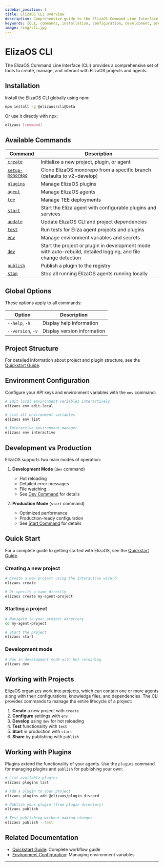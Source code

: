 ```yaml
---
sidebar_position: 1
title: ElizaOS CLI Overview
description: Comprehensive guide to the ElizaOS Command Line Interface (CLI) tools and commands
keywords: [CLI, commands, installation, configuration, development, production, plugins, projects]
image: /img/cli.jpg
---
```


# ElizaOS CLI

The ElizaOS Command Line Interface (CLI) provides a comprehensive set of tools to create, manage, and interact with ElizaOS projects and agents.

## Installation

Install the ElizaOS CLI globally using npm:

```bash
npm install -g @elizaos/cli@beta
```

Or use it directly with npx:

```bash
elizaos [command]
```

## Available Commands

| Command                                 | Description                                                                                                    |
| --------------------------------------- | -------------------------------------------------------------------------------------------------------------- |
| [`create`](./create.md)                 | Initialize a new project, plugin, or agent                                                                     |
| [`setup-monorepo`](./setup-monorepo.md) | Clone ElizaOS monorepo from a specific branch (defaults to v2-develop)                                         |
| [`plugins`](./plugins.md)               | Manage ElizaOS plugins                                                                                         |
| [`agent`](./agent.md)                   | Manage ElizaOS agents                                                                                          |
| [`tee`](./tee.md)                       | Manage TEE deployments                                                                                         |
| [`start`](./start.md)                   | Start the Eliza agent with configurable plugins and services                                                   |
| [`update`](./update.md)                 | Update ElizaOS CLI and project dependencies                                                                    |
| [`test`](./test.md)                     | Run tests for Eliza agent projects and plugins                                                                 |
| [`env`](./env.md)                       | Manage environment variables and secrets                                                                       |
| [`dev`](./dev.md)                       | Start the project or plugin in development mode with auto-rebuild, detailed logging, and file change detection |
| [`publish`](./publish.md)               | Publish a plugin to the registry                                                                               |
| [`stop`](./stop.md)                     | Stop all running ElizaOS agents running locally                                                                |

## Global Options

These options apply to all commands:

| Option            | Description                 |
| ----------------- | --------------------------- |
| `--help`, `-h`    | Display help information    |
| `--version`, `-v` | Display version information |

## Project Structure

For detailed information about project and plugin structure, see the [Quickstart Guide](../quickstart.md).

## Environment Configuration

Configure your API keys and environment variables with the `env` command:

```bash
# Edit local environment variables interactively
elizaos env edit-local

# List all environment variables
elizaos env list

# Interactive environment manager
elizaos env interactive
```

## Development vs Production

ElizaOS supports two main modes of operation:

1. **Development Mode** (`dev` command)

   - Hot reloading
   - Detailed error messages
   - File watching
   - See [Dev Command](./dev.md) for details

2. **Production Mode** (`start` command)
   - Optimized performance
   - Production-ready configuration
   - See [Start Command](./start.md) for details

## Quick Start

For a complete guide to getting started with ElizaOS, see the [Quickstart Guide](../quickstart.md).

### Creating a new project

```bash
# Create a new project using the interactive wizard
elizaos create

# Or specify a name directly
elizaos create my-agent-project
```

### Starting a project

```bash
# Navigate to your project directory
cd my-agent-project

# Start the project
elizaos start
```

### Development mode

```bash
# Run in development mode with hot reloading
elizaos dev
```

## Working with Projects

ElizaOS organizes work into projects, which can contain one or more agents along with their configurations, knowledge files, and dependencies. The CLI provides commands to manage the entire lifecycle of a project:

1. **Create** a new project with `create`
2. **Configure** settings with `env`
3. **Develop** using `dev` for hot reloading
4. **Test** functionality with `test`
5. **Start** in production with `start`
6. **Share** by publishing with `publish`

## Working with Plugins

Plugins extend the functionality of your agents. Use the `plugins` command for managing plugins and `publish` for publishing your own:

```bash
# List available plugins
elizaos plugins list

# Add a plugin to your project
elizaos plugins add @elizaos/plugin-discord

# Publish your plugin (from plugin directory)
elizaos publish

# Test publishing without making changes
elizaos publish --test
```

## Related Documentation

- [Quickstart Guide](../quickstart.md): Complete workflow guide
- [Environment Configuration](./env.md): Managing environment variables

---
